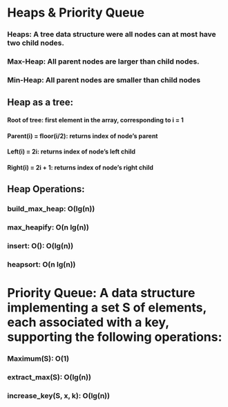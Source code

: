 # Heaps & Priority Queue
### Heaps: A tree data structure were all nodes can at most have two child nodes.
### Max-Heap: All parent nodes are larger than child nodes.
### Min-Heap: All parent nodes are smaller than child nodes
## Heap as a tree:
#### Root of tree: first element in the array, corresponding to i = 1
#### Parent(i) = floor(i/2): returns index of node’s parent
#### Left(i) = 2i: returns index of node’s left child
#### Right(i) = 2i + 1: returns index of node’s right child
## Heap Operations:
### build_max_heap: O(lg(n))
### max_heapify: O(n lg(n))
### insert: O(): O(lg(n))
### heapsort: O(n lg(n))
# Priority Queue: A data structure implementing a set S of elements, each associated with a key, supporting the following operations:
### Maximum(S): O(1)
### extract_max(S): O(lg(n))
### increase_key(S, x, k): O(lg(n))
